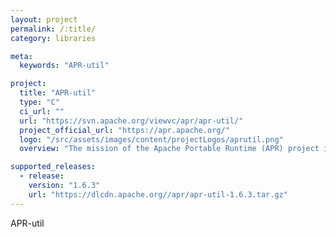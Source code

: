 ```yaml
---
layout: project
permalink: /:title/
category: libraries

meta:
  keywords: "APR-util"

project:
  title: "APR-util"
  type: "C"
  ci_url: ""
  url: "https://svn.apache.org/viewvc/apr/apr-util/"
  project_official_url: "https://apr.apache.org/"
  logo: "/src/assets/images/content/projectLogos/aprutil.png"
  overview: "The mission of the Apache Portable Runtime (APR) project is to create and maintain software libraries that provide a predictable and consistent interface to underlying platform-specific implementations. The primary goal is to provide an API to which software developers may code and be assured of predictable if not identical behaviour regardless of the platform on which their software is built, relieving them of the need to code special-case conditions to work around or take advantage of platform-specific deficiencies or features. APR-util provides a number of helpful abstractions on top of APR."

supported_releases:
  - release:
    version: "1.6.3"
    url: "https://dlcdn.apache.org//apr/apr-util-1.6.3.tar.gz"
---
```


<p>APR-util</p>

